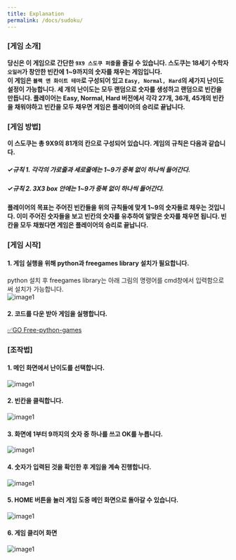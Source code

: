 ```yaml
---
title: Explanation
permalink: /docs/sudoku/
---
```


### [게임 소개]
**당신은 이 게임으로 간단한 `9X9 스도쿠 퍼즐`을 즐길 수 있습니다. 스도쿠는 18세기 수학자 `오일러`가 창안한 빈칸에 1~9까지의 숫자를 채우는 게임입니다.<br>
이 게임은 `블랙 앤 화이트 테마`로 구성되어 있고 `Easy, Normal, Hard`의 세가지 난이도 설정이 가능합니다. 세 개의 난이도는 모두 랜덤으로 숫자를 생성하고 랜덤으로 빈칸을 만듭니다. 플레이어는 Easy, Normal, Hard 버전에서 각각 27개, 36개, 45개의 빈칸을 채워야하고 빈칸을 모두 채우면 게임은 플레이어의 승리로 끝납니다.**



### [게임 방법]
**이 스도쿠는 총 9X9의 81개의 칸으로 구성되어 있습니다. 게임의 규칙은 다음과 같습니다.**
##### &#10003;규칙 1. 각각의 가로줄과 세로줄에는 1~9가 중복 없이 하나씩 들어간다.
##### &#10003;규칙 2. 3X3 box 안에는 1~9가 중복 없이 하나씩 들어간다.


**플레이어의 목표는 주어진 빈칸들을 위의 규칙들에 맞게 1~9의 숫자들로 채우는 것입니다.
이미 주어진 숫자들을 보고 빈칸의 숫자를 유추하여 알맞은 숫자를 채우면 됩니다.
빈칸을 모두 채웠다면 게임은 플레이어의 승리로 끝납니다.**


### [게임 시작]
#### 1. 게임 실행을 위해 python과 freegames library 설치가 필요합니다.
python 설치 후 freegames library는 아래 그림의 명령어를 cmd창에서 입력함으로써 설치가 가능합니다.  
![image1](https://raw.githubusercontent.com/20-2-SKKU-OSS/2020-2-OSS-9/main/Image/명령어.JPG)


#### 2. 코드를 다운 받아 게임을 실행합니다. 
[&#9989;GO Free-python-games](https://github.com/20-2-SKKU-OSS/free-python-games)


### [조작법]

#### 1. 메인 화면에서 난이도를 선택합니다.
![image1](https://raw.githubusercontent.com/20-2-SKKU-OSS/2020-2-OSS-9/main/Image/스도쿠1.JPG)

#### 2. 빈칸을 클릭합니다.
![image1](https://raw.githubusercontent.com/20-2-SKKU-OSS/2020-2-OSS-9/main/Image/스도쿠2.JPG)

#### 3. 화면에 1부터 9까지의 숫자 중 하나를 쓰고 OK를 누릅니다.
![image1](https://raw.githubusercontent.com/20-2-SKKU-OSS/2020-2-OSS-9/main/Image/sudoku2.JPG)

#### 4. 숫자가 입력된 것을 확인한 후 게임을 계속 진행합니다.
![image1](https://raw.githubusercontent.com/20-2-SKKU-OSS/2020-2-OSS-9/main/Image/5.JPG)

#### 5. HOME 버튼을 눌러 게임 도중 메인 화면으로 돌아갈 수 있습니다.
![image1](https://raw.githubusercontent.com/20-2-SKKU-OSS/2020-2-OSS-9/main/Image/sudoku1.JPG)

#### 6. 게임 클리어 화면
![image1](https://raw.githubusercontent.com/20-2-SKKU-OSS/2020-2-OSS-9/main/Image/sudoku3.JPG)
